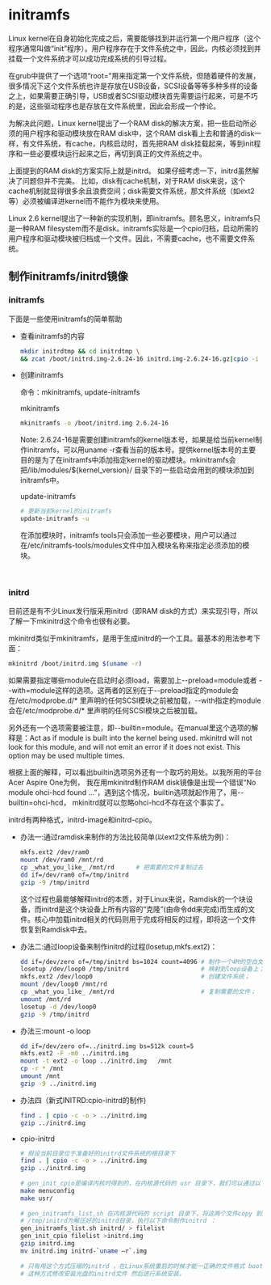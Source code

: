 # initramfs

Linux kernel在自身初始化完成之后，需要能够找到并运行第一个用户程序（这个程序通常叫做“init”程序）。用户程序存在于文件系统之中，因此，内核必须找到并挂载一个文件系统才可以成功完成系统的引导过程。

在grub中提供了一个选项“root=”用来指定第一个文件系统，但随着硬件的发展，很多情况下这个文件系统也许是存放在USB设备，SCSI设备等等多种多样的设备之上，如果需要正确引导，USB或者SCSI驱动模块首先需要运行起来，可是不巧的是，这些驱动程序也是存放在文件系统里，因此会形成一个悖论。

为解决此问题，Linux kernel提出了一个RAM disk的解决方案，把一些启动所必须的用户程序和驱动模块放在RAM  disk中，这个RAM disk看上去和普通的disk一样，有文件系统，有cache，内核启动时，首先把RAM  disk挂载起来，等到init程序和一些必要模块运行起来之后，再切到真正的文件系统之中。

上面提到的RAM disk的方案实际上就是initrd。 如果仔细考虑一下，initrd虽然解决了问题但并不完美。  比如，disk有cache机制，对于RAM  disk来说，这个cache机制就显得很多余且浪费空间；disk需要文件系统，那文件系统（如ext2等）必须被编译进kernel而不能作为模块来使用。

Linux 2.6 kernel提出了一种新的实现机制，即initramfs。顾名思义，initramfs只是一种RAM  filesystem而不是disk。initramfs实际是一个cpio归档，启动所需的用户程序和驱动模块被归档成一个文件。因此，不需要cache，也不需要文件系统。

## 制作initramfs/initrd镜像

### initramfs

下面是一些使用initramfs的简单帮助

- 查看initramfs的内容

  ```bash
  mkdir initrdtmp && cd initrdtmp \
  && zcat /boot/initrd.img-2.6.24-16 initrd.img-2.6.24-16.gz|cpio -i --make-directories
  ```
- 创建initramfs

  命令：mkinitramfs, update-initramfs

  mkinitramfs

  ```bash
  mkinitramfs -o /boot/initrd.img 2.6.24-16
  ```

  Note: 2.6.24-16是需要创建initramfs的kernel版本号，如果是给当前kernel制作initramfs，可以用uname -r查看当前的版本号。提供kernel版本号的主要目的是为了在initramfs中添加指定kernel的驱动模块。mkinitramfs会把/lib/modules/${kernel\_version}/ 目录下的一些启动会用到的模块添加到initramfs中。

  update-initramfs

  ```bash
  # 更新当前kernel的initramfs
  update-initramfs -u
  ```

  在添加模块时，initramfs tools只会添加一些必要模块，用户可以通过在/etc/initramfs-tools/modules文件中加入模块名称来指定必须添加的模块。

‍

### initrd

目前还是有不少Linux发行版采用initrd（即RAM disk的方式）来实现引导，所以了解一下mkinitrd这个命令也很有必要。

mkinitrd类似于mkinitramfs，是用于生成initrd的一个工具。最基本的用法参考下面：

```bash
mkinitrd /boot/initrd.img $(uname -r)
```

如果需要指定哪些module在启动时必须load，需要加上--preload=module或者 --with=module这样的选项。这两者的区别在于--preload指定的module会在/etc/modprobe.d/\* 里声明的任何SCSI模块之前被加载，--with指定的module会在/etc/modprobe.d/\* 里声明的任何SCSI模块之后被加载。

另外还有一个选项需要被注意，即--builtin=module。在manual里这个选项的解释是：Act as if module is built into the kernel being used. mkinitrd will not look for this module, and will not emit an error if it does not exist. This option may be used multiple times.

根据上面的解释，可以看出builtin选项另外还有一个取巧的用处。以我所用的平台Acer Aspire One为例， 我在用mkinitrd制作RAM disk镜像是出现一个错误“No module ohci-hcd found ...”，遇到这个情况，builtin选项就起作用了，用--builtin=ohci-hcd， mkinitrd就可以忽略ohci-hcd不存在这个事实了。

initrd有两种格式，initrd-image和initrd-cpio。

- 办法一:通过ramdisk来制作的方法比较简单(以ext2文件系统为例)：

  ```bash
  mkfs.ext2 /dev/ram0
  mount /dev/ram0 /mnt/rd
  cp _what_you_like_ /mnt/rd      # 把需要的文件复制过去
  dd if=/dev/ram0 of=/tmp/initrd
  gzip -9 /tmp/initrd
  ```

  这个过程也最能够解释initrd的本质，对于Linux来说，Ramdisk的一个块设备，而initrd是这个块设备上所有内容的“克隆”(由命令dd来完成)而生成的文件。核心中加载initrd相关的代码则用于完成将相反的过程，即将这一个文件恢复到Ramdisk中去。

- 办法二:通过loop设备来制作initrd的过程(losetup,mkfs.ext2)：

  ```bash
  dd if=/dev/zero of=/tmp/initrd bs=1024 count=4096 # 制作一个4M的空白文件
  losetup /dev/loop0 /tmp/initrd                    # 映射到loop设备上；
  mkfs.ext2 /dev/loop0                              # 创建文件系统；
  mount /dev/loop0 /mnt/rd
  cp _what_you_like_ /mnt/rd                        # 复制需要的文件；
  umount /mnt/rd
  losetup -d /dev/loop0
  gzip -9 /tmp/initrd
  ```
- 办法三:mount -o loop

  ```bash
  dd if=/dev/zero of=../initrd.img bs=512k count=5
  mkfs.ext2 -F -m0 ../initrd.img
  mount -t ext2 -o loop ../initrd.img   /mnt
  cp -r * /mnt
  umount /mnt
  gzip -9 ../initrd.img
  ```
- 办法四（新式INITRD:cpio-initrd的制作)

  ```bash
  find . | cpio -c -o > ../initrd.img
  gzip ../initrd.img
  ```
- cpio-initrd

  ```bash
  # 假设当前目录位于准备好的initrd文件系统的根目录下
  find . | cpio -c -o > ../initrd.img
  gzip ../initrd.img
   
  # gen_init_cpio是编译内核时得到的，在内核源代码的 usr 目录下，我们可以通过以下步骤获取它，进入内核源代码 执行：
  make menuconfig
  make usr/
   
  # gen_initramfs_list.sh 在内核源代码的 script 目录下，将这两个文件copy 到/tmp 目录下，
  # /tmp/initrd为解压好的initrd目录，执行以下命令制作initrd ：
  gen_initramfs_list.sh initrd/ > filelist
  gen_init_cpio filelist >initrd.img
  gzip initrd.img
  mv initrd.img initrd-`uname –r`.img
   
  # 只有用这个方式压缩的initrd ，在Linux系统重启的时候才能一正确的文件格式 boot 起来，也可以用
  # 这种方式修改安装光盘的initrd文件 然后进行系统安装。
  ```
